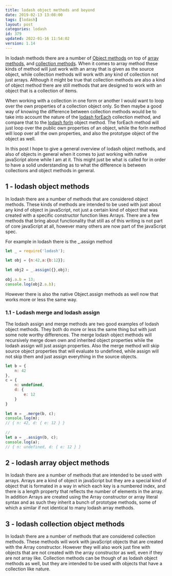 ```yaml
---
title: lodash object methods and beyond
date: 2019-02-13 13:08:00
tags: [lodash]
layout: post
categories: lodash
id: 379
updated: 2022-01-16 11:54:02
version: 1.14
---
```


In lodash methods there are a number of [Object methods](https://lodash.com/docs/4.17.11#assign) on top of [array methods](/2019/02/14/lodash_array/), and [collection methods](/2022/01/14/lodash_collection/). When it comes to array method these kinds of method will just work with an array that is given as the source object, while collection methods will work with any kind of collection not just arrays. Although it might be true that collection methods are also a kind of object method there are still methods that are designed to work with an object that is a collection of items. 

When working with a collection in one form or another I would want to loop over the own properties of a collection object only. So then maybe a good way of knowing the difference between collection methods would be to take into account the nature of the [lodash forEach](/2017/11/20/lodash_foreach/) collection method, and compare that to the [lodash forIn](/2018/09/30/lodash_forin/) object method. The forEach method will just loop over the public own properties of an object, while the forIn method will loop over all the own properties, and also the prototype object of the object as well.

In this post I hope to give a general overview of lodash object methods, and also of objects in general when it comes to just working with native javaScript alone while I am at it. This might just be what is called for in order to have a solid understanding as to what the difference is between collections and object methods in general.

<!-- more -->

## 1 - lodash object methods

In lodash there are a number of methods that are considered object methods. These kinds of methods are intended to be used with just about any kind of object in javaScript, not just a certain kind of object that was created with a specific constructor function likes Arrays. There are a few methods that bring about functionality that still as of this writing is not part of core javaScript at all, however many others are now part of the javaScript spec. 

For example in lodash there is the \_.assign method

```js
let _ = require('lodash');
 
let obj = {n:42,a:{b:12}};
 
let obj2 = _.assign({},obj);
 
obj.a.b = 13;
console.log(obj2.a.b);
```

However there is also the native Object.assign methods as well now that works more or less the same way.

### 1.1 - Lodash merge and lodash assign

The lodash assign and merge methods are two good examples of lodash object methods. They both do more or less the same thing but with just some note worthy differences. The merge lodash object methods will recursively merge down own and inherited object properties while the lodash assign will just assign properties. Also the merge method will skip source object properties that will evaluate to undefined, while assign will not skip them and just assign everything in the source objects.

```js
let b = {
    n: 42
},
c = {
    n: undefined,
    d: {
        e: 12
    }
}
 
let m = _.merge(b, c);
console.log(m);
// { n: 42, d: { e: 12 } }
 
//
let a = _.assign(b, c);
console.log(a);
// { n: undefined, d: { e: 12 } }
```

## 2 - lodash array object methods

In lodash there are a number of methods that are intended to be used with arrays. Arrays are a kind of object in javaScript but they are a special kind of object that is formated in a way in which each key is a numbered index, and there is a length property that reflects the number of elements in the array. In addition Arrays are created using the Array constructor or array literal syntax and as such they inherit a bunch of prototype methods, some of which a similar if not identical to many lodash array methods.

## 3 - lodash collection object methods

In lodash there are a number of methods that are considered collection methods. These methods will work with javaScript objects that are created with the Array constructor. However they will also work just fine with objects that are not created with the array constructor as well, even if they are not array like. Collection methods can be though of as lodash object methods as well, but they are intended to be used with objects that have a collection like nature.
